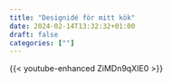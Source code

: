 ```yaml
---
title: "Designidé för mitt kök"
date: 2024-02-14T13:32:32+01:00
draft: false
categories: [""]
---
```


{{< youtube-enhanced ZiMDn9qXIE0 >}}
